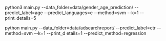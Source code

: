 python3 main.py --data_folder=data/gender_age_prediction/ --predict_label=age --predict_languages=e --method=svm --k=1 --print_details=5


python main.py --data_folder=data/adsearchreport/ --predict_label=ctr --method=svm --k=1 --print_d
etails=1 --predict_method=regression

